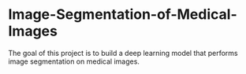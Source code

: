 # Image-Segmentation-of-Medical-Images
The goal of this project is to build a deep learning model that performs image segmentation on medical images.
